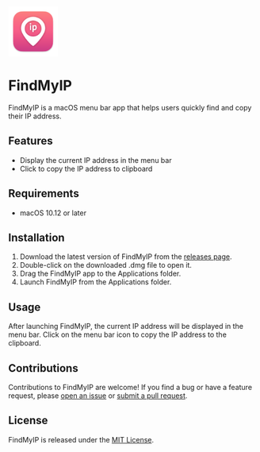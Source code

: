 <img src="https://raw.githubusercontent.com/rprav-n/findmyip/main/FindMyIP/Assets.xcassets/AppIcon.appiconset/Iconfindmyip%20copy.png" width=100 />

# FindMyIP

FindMyIP is a macOS menu bar app that helps users quickly find and copy their IP address.

## Features

- Display the current IP address in the menu bar
- Click to copy the IP address to clipboard

## Requirements

- macOS 10.12 or later

## Installation

1. Download the latest version of FindMyIP from the [releases page](https://github.com/rprav-n/findmyip/releases).
2. Double-click on the downloaded .dmg file to open it.
3. Drag the FindMyIP app to the Applications folder.
4. Launch FindMyIP from the Applications folder.

## Usage

After launching FindMyIP, the current IP address will be displayed in the menu bar. Click on the menu bar icon to copy the IP address to the clipboard.

## Contributions

Contributions to FindMyIP are welcome! If you find a bug or have a feature request, please [open an issue](https://github.com/rprav-n/findmyip/issues/new) or [submit a pull request](https://github.com/rprav-n/findmyip/compare).

## License

FindMyIP is released under the [MIT License](https://github.com/rprav-n/findmyip/blob/main/LICENSE).
